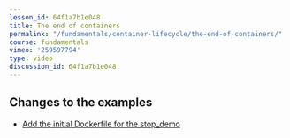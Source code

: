 ```yaml
---
lesson_id: 64f1a7b1e048
title: The end of containers
permalink: "/fundamentals/container-lifecycle/the-end-of-containers/"
course: fundamentals
vimeo: '259597794'
type: video
discussion_id: 64f1a7b1e048
---
```


## Changes to the examples
* [Add the initial Dockerfile for the stop_demo](https://github.com/learndocker/docker_examples/commit/39d19a0)
